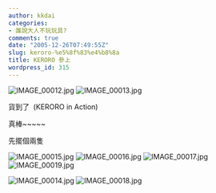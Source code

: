 ```yaml
---
author: kkdai
categories:
- 誰說大人不玩玩具?
comments: true
date: "2005-12-26T07:49:55Z"
slug: keroro-%e5%8f%83%e4%b8%8a
title: KERORO 參上
wordpress_id: 315
---
```


![IMAGE_00012.jpg](http://www.evanlin.com/blog/archives/20051226/IMAGE_00012.jpg) ![IMAGE_00013.jpg](http://www.evanlin.com/blog/archives/20051226/IMAGE_00013.jpg)

貨到了  (KERORO in Action)

真棒~~~~~

先擺個兩隻 


<!--more-->
![IMAGE_00015.jpg](http://www.evanlin.com/blog/archives/20051226/IMAGE_00015.jpg)
![IMAGE_00016.jpg](http://www.evanlin.com/blog/archives/20051226/IMAGE_00016.jpg)
![IMAGE_00017.jpg](http://www.evanlin.com/blog/archives/20051226/IMAGE_00017.jpg)
![IMAGE_00019.jpg](http://www.evanlin.com/blog/archives/20051226/IMAGE_00019.jpg)

![IMAGE_00014.jpg](http://www.evanlin.com/blog/archives/20051226/IMAGE_00014.jpg)
![IMAGE_00018.jpg](http://www.evanlin.com/blog/archives/20051226/IMAGE_00018.jpg)
